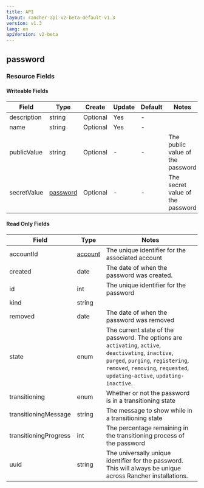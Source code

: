 ```yaml
---
title: API
layout: rancher-api-v2-beta-default-v1.3
version: v1.3
lang: en
apiVersion: v2-beta
---
```


## password



### Resource Fields

#### Writeable Fields

Field | Type | Create | Update | Default | Notes
---|---|---|---|---|---
description | string | Optional | Yes | - | 
name | string | Optional | Yes | - | 
publicValue | string | Optional | - | - | The public value of the password
secretValue | [password]({{site.baseurl}}/rancher/{{page.version}}/{{page.lang}}/api/{{page.apiVersion}}/api-resources/password/) | Optional | - | - | The secret value of the password


#### Read Only Fields

Field | Type   | Notes
---|---|---
accountId | [account]({{site.baseurl}}/rancher/{{page.version}}/{{page.lang}}/api/{{page.apiVersion}}/api-resources/account/)  | The unique identifier for the associated account
created | date  | The date of when the password was created.
id | int  | The unique identifier for the password
kind | string  | 
removed | date  | The date of when the password was removed
state | enum  | The current state of the password. The options are `activating`, `active`, `deactivating`, `inactive`, `purged`, `purging`, `registering`, `removed`, `removing`, `requested`, `updating-active`, `updating-inactive`.
transitioning | enum  | Whether or not the password is in a transitioning state
transitioningMessage | string  | The message to show while in a transitioning state
transitioningProgress | int  | The percentage remaining in the transitioning process of the password
uuid | string  | The universally unique identifier for the password. This will always be unique across Rancher installations.


<br>

